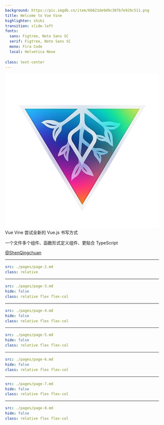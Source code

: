 ```yaml
---
background: https://pic.imgdb.cn/item/66821de9d9c307b7e929c511.png
title: Welcome to Vue Vine
highlighter: shiki
transition: slide-left
fonts:
  sans: Figtree, Noto Sans SC
  serif: Figtree, Noto Sans SC
  mono: Fira Code
  local: Helvetica Neue

class: text-center
---
```


<img class="ml-auto mr-auto mb-4 w-128px h-128px mr-4" src="/assets/vine-logo-icon.png">

<div class="flex flex-col items-center justify-center">
  <span class="my-2 font-bold text-64px">Vue Vine</span>
  <span class="my-2 text-36px">尝试全新的 Vue.js 书写方式</span>
</div>

<p class="text-24px text-coolgray-400">
  一个文件多个组件、函数形式定义组件、更贴合 TypeScript
</p>

<p class="flex items-center justify-center !mt-16">
  <div class="text-6 mr-4 translate-y-2px" i-carbon-logo-github />
  <a href="https://github.com/ShenQingchuan" class="text-6 !border-none">
    @ShenQingchuan
  </a>
</p>

<!--
大家好，我是 ShenQingchuan，是一名前端开发工程师和开源爱好者，之前大家可能都是通过 Vue/Vite 中文文档译者身份认识我的。

很荣幸能有机会在线下的 Vue Conf 大会和大家见面、分享我自己的一个小小作品，开发它的初衷完全是突发奇想、为了探索一种全新的书写 Vue 的方式，那么废话不多说，我直接带大家和我一起体验和回顾这趟旅程 ...
-->

---

```yaml
src: ./pages/page-2.md
class: relative
```

---

```yaml
src: ./pages/page-3.md
hide: false
class: relative flex flex-col
```

---

```yaml
src: ./pages/page-4.md
hide: false
class: relative flex flex-col
```

---

```yaml
src: ./pages/page-5.md
hide: false
class: relative flex flex-col
```

---

```yaml
src: ./pages/page-6.md
hide: false
class: relative flex flex-col
```

---

```yaml
src: ./pages/page-7.md
hide: false
class: relative flex flex-col
```

---

```yaml
src: ./pages/page-8.md
hide: false
class: relative flex flex-col
```
